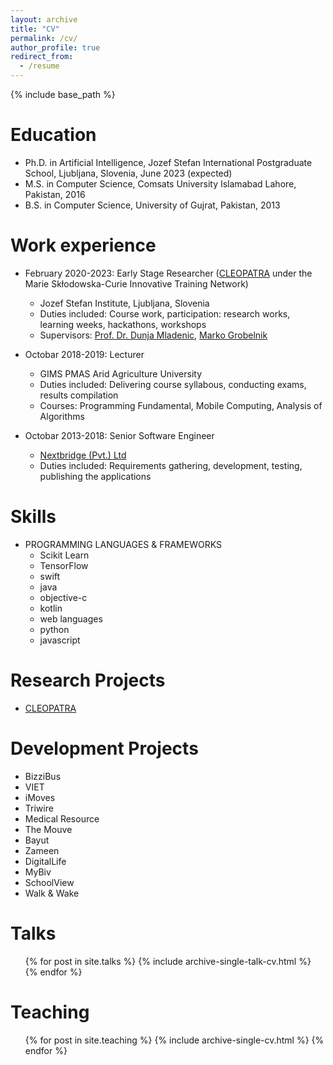 ```yaml
---
layout: archive
title: "CV"
permalink: /cv/
author_profile: true
redirect_from:
  - /resume
---
```


{% include base_path %}

Education
======
* Ph.D. in Artificial Intelligence, Jozef Stefan International Postgraduate School, Ljubljana, Slovenia, June 2023 (expected)
* M.S. in Computer Science, Comsats University Islamabad Lahore, Pakistan, 2016
* B.S. in Computer Science, University of Gujrat, Pakistan, 2013


Work experience
======
* February 2020-2023: Early Stage Researcher ([CLEOPATRA](https://cleopatra-project.eu/) under the Marie Skłodowska-Curie Innovative Training Network)
  * Jozef Stefan Institute, Ljubljana, Slovenia
  * Duties included: Course work, participation: research works, learning weeks, hackathons, workshops
  * Supervisors: [Prof. Dr. Dunja Mladenic](https://ailab.ijs.si/dunja_mladenic/), [Marko Grobelnik](https://ailab.ijs.si/marko_grobelnik/)

* Octobar 2018-2019: Lecturer
  * GIMS PMAS Arid Agriculture University
  * Duties included: Delivering course syllabous, conducting exams, results compilation
  * Courses: Programming Fundamental, Mobile Computing, Analysis of Algorithms
  
* Octobar 2013-2018: Senior Software Engineer
  * [Nextbridge (Pvt.) Ltd](https://nextbridge.com/)
  * Duties included: Requirements gathering, development, testing, publishing the applications 
  
Skills
======
* PROGRAMMING LANGUAGES & FRAMEWORKS
  * Scikit Learn
  * TensorFlow
  * swift
  * java
  * objective-c
  * kotlin
  * web languages
  * python
  * javascript
  
  
Research Projects
======
* [CLEOPATRA](https://cleopatra-project.eu/)

Development Projects
======
* BizziBus
* VIET 
* iMoves
* Triwire 
* Medical Resource 
* The Mouve 
* Bayut 
* Zameen 
* DigitalLife
* MyBiv 
* SchoolView 
* Walk & Wake 

Talks
======
  <ul>{% for post in site.talks %}
    {% include archive-single-talk-cv.html %}
  {% endfor %}</ul>
  
Teaching
======
  <ul>{% for post in site.teaching %}
    {% include archive-single-cv.html %}
  {% endfor %}</ul>
  
